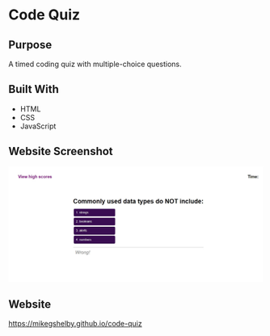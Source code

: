 # Code Quiz

## Purpose
A timed coding quiz with multiple-choice questions.

## Built With
* HTML
* CSS
* JavaScript

## Website Screenshot
![Code Quiz Application Screenshot](https://github.com/mikegshelby/code-quiz/raw/main/assets/images/code-quiz-screenshot.jpg "Website Screenshot")


## Website
https://mikegshelby.github.io/code-quiz
